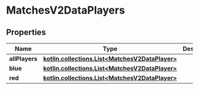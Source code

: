 
# MatchesV2DataPlayers

## Properties
| Name | Type | Description | Notes |
| ------------ | ------------- | ------------- | ------------- |
| **allPlayers** | [**kotlin.collections.List&lt;MatchesV2DataPlayer&gt;**](MatchesV2DataPlayer.md) |  |  |
| **blue** | [**kotlin.collections.List&lt;MatchesV2DataPlayer&gt;**](MatchesV2DataPlayer.md) |  |  |
| **red** | [**kotlin.collections.List&lt;MatchesV2DataPlayer&gt;**](MatchesV2DataPlayer.md) |  |  |



